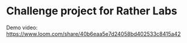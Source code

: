# Challenge project for Rather Labs

Demo video:
https://www.loom.com/share/40b6eaa5e7d24058bd402533c8415a42
